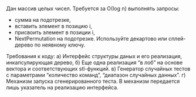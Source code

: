 Дан массив целых чисел. Требуется  за О(log n) выполнять запросы:
* сумма на подотрезке,
* вставить элемент в позицию i,
* присвоить элемент в позиции i,
* NextPermutation на подотрезке.
Используйте декартово или сплей-дерево по неявному ключу.

Требования к коду:
а) Интерфейс структуры даных и его реализация, инкапсулирующая дерево,
б) Еще одна реализация “в лоб” на основе вектора и соответствующих stl-функций.
в) Генератор случайных тестов с параметрами “количество команд”, “диапазон случайных данных”.
г) Механизм запуска сгенерированного теста. В механизм передается лишь указатель на реализацию интерфейса.

